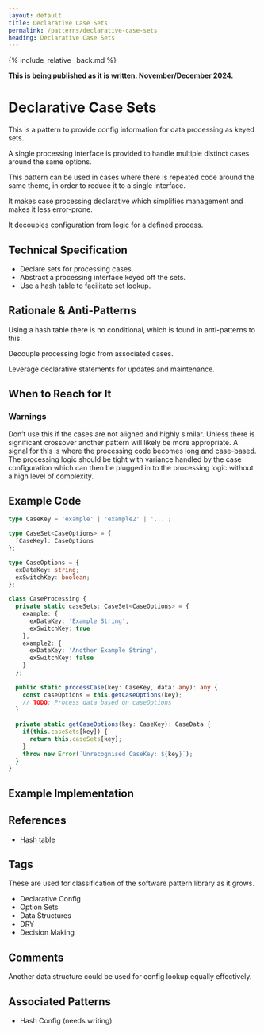 ```yaml
---
layout: default
title: Declarative Case Sets
permalink: /patterns/declarative-case-sets
heading: Declarative Case Sets
---
```


{% include_relative _back.md %}

**This is being published as it is written. November/December 2024.**

# Declarative Case Sets

This is a pattern to provide config information for data processing as keyed sets.

A single processing interface is provided to handle multiple distinct cases around the same options.

This pattern can be used in cases where there is repeated code around the same theme, in order to reduce it to a single interface.

It makes case processing declarative which simplifies management and makes it less error-prone.

It decouples configuration from logic for a defined process.

## Technical Specification

- Declare sets for processing cases.
- Abstract a processing interface keyed off the sets.
- Use a hash table to facilitate set lookup.

## Rationale & Anti-Patterns

Using a hash table there is no conditional, which is found in anti-patterns to this.

Decouple processing logic from associated cases.

Leverage declarative statements for updates and maintenance.

## When to Reach for It

### Warnings

Don’t use this if the cases are not aligned and highly similar. Unless there is significant crossover another pattern will likely be more appropriate. A signal for this is where the processing code becomes long and case-based. The processing logic should be tight with variance handled by the case configuration which can then be plugged in to the processing logic without a high level of complexity.

## Example Code

```typescript
type CaseKey = 'example' | 'example2' | '...';

type CaseSet<CaseOptions> = {
  [CaseKey]: CaseOptions
};

type CaseOptions = {
  exDataKey: string;
  exSwitchKey: boolean;
};

class CaseProcessing {
  private static caseSets: CaseSet<CaseOptions> = {
    example: {
      exDataKey: 'Example String',
      exSwitchKey: true
    },
    example2: {
      exDataKey: 'Another Example String',
      exSwitchKey: false
    }
  };
  
  public static processCase(key: CaseKey, data: any): any {
    const caseOptions = this.getCaseOptions(key);
    // TODO: Process data based on caseOptions
  }
  
  private static getCaseOptions(key: CaseKey): CaseData {
    if(this.caseSets[key]) {
      return this.caseSets[key];
    }
    throw new Error(`Unrecognised CaseKey: ${key}`);
  }
} 
```

## Example Implementation

## References

- [Hash table](https://en.m.wikipedia.org/wiki/Hash_table)

## Tags

These are used for classification of the software pattern library as it grows.

- Declarative Config
- Option Sets
- Data Structures
- DRY
- Decision Making

## Comments

Another data structure could be used for config lookup equally effectively. 

## Associated Patterns

- Hash Config (needs writing)
